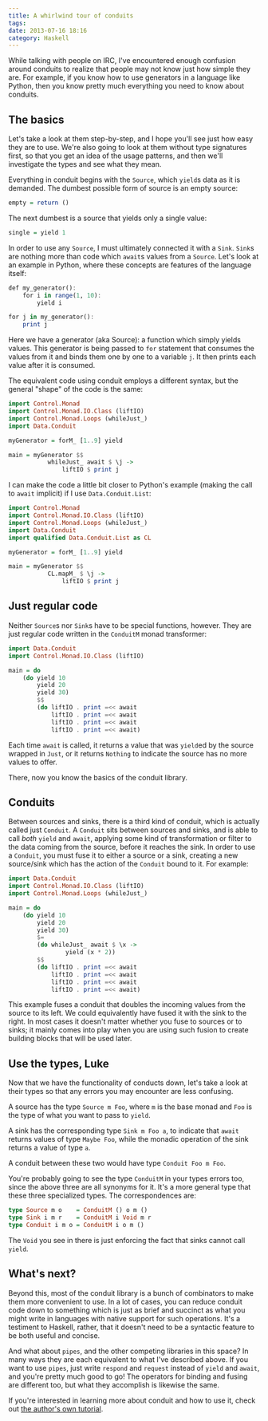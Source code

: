 ```yaml
---
title: A whirlwind tour of conduits
tags: 
date: 2013-07-16 18:16
category: Haskell
---
```


While talking with people on IRC, I've encountered enough confusion around
conduits to realize that people may not know just how simple they are.  For
example, if you know how to use generators in a language like Python, then you
know pretty much everything you need to know about conduits.

## The basics

Let's take a look at them step-by-step, and I hope you'll see just how easy
they are to use.  We're also going to look at them without type signatures
first, so that you get an idea of the usage patterns, and then we'll
investigate the types and see what they mean.

Everything in conduit begins with the `Source`, which `yield`s data as it is
demanded.  The dumbest possible form of source is an empty source:

``` haskell
empty = return ()
```

The next dumbest is a source that yields only a single value:

``` haskell
single = yield 1
```

In order to use any `Source`, I must ultimately connected it with a `Sink`.
`Sink`s are nothing more than code which `await`s values from a `Source`.
Let's look at an example in Python, where these concepts are features of the
language itself:

``` haskell
def my_generator():
    for i in range(1, 10):
        yield i

for j in my_generator():
    print j
```

Here we have a generator (aka Source): a function which simply yields values.
This generator is being passed to `for` statement that consumes the values
from it and binds them one by one to a variable `j`.  It then prints each
value after it is consumed.

The equivalent code using conduit employs a different syntax, but the general
"shape" of the code is the same:

``` haskell
import Control.Monad
import Control.Monad.IO.Class (liftIO)
import Control.Monad.Loops (whileJust_)
import Data.Conduit

myGenerator = forM_ [1..9] yield

main = myGenerator $$
           whileJust_ await $ \j -> 
               liftIO $ print j
```

I can make the code a little bit closer to Python's example (making the call
to `await` implicit) if I use `Data.Conduit.List`:

``` haskell
import Control.Monad
import Control.Monad.IO.Class (liftIO)
import Control.Monad.Loops (whileJust_)
import Data.Conduit
import qualified Data.Conduit.List as CL

myGenerator = forM_ [1..9] yield

main = myGenerator $$ 
           CL.mapM_ $ \j -> 
               liftIO $ print j
```

## Just regular code

Neither `Source`s nor `Sink`s have to be special functions, however.  They are
just regular code written in the `ConduitM` monad transformer:

``` haskell
import Data.Conduit
import Control.Monad.IO.Class (liftIO)

main = do
    (do yield 10
        yield 20
        yield 30)
        $$
        (do liftIO . print =<< await
            liftIO . print =<< await
            liftIO . print =<< await
            liftIO . print =<< await)
```

Each time `await` is called, it returns a value that was `yield`ed by the
source wrapped in `Just`, or it returns `Nothing` to indicate the source has
no more values to offer.

There, now you know the basics of the conduit library.

## Conduits

Between sources and sinks, there is a third kind of conduit, which is actually
called just `Conduit`.  A `Conduit` sits between sources and sinks, and is
able to call *both* `yield` and `await`, applying some kind of transformation
or filter to the data coming from the source, before it reaches the sink.  In
order to use a `Conduit`, you must fuse it to either a source or a sink,
creating a new source/sink which has the action of the `Conduit` bound to it.
For example:

``` haskell
import Data.Conduit
import Control.Monad.IO.Class (liftIO)
import Control.Monad.Loops (whileJust_)

main = do
    (do yield 10
        yield 20
        yield 30)
        $=
        (do whileJust_ await $ \x ->
                yield (x * 2))
        $$
        (do liftIO . print =<< await
            liftIO . print =<< await
            liftIO . print =<< await
            liftIO . print =<< await)
```

This example fuses a conduit that doubles the incoming values from the source
to its left.  We could equivalently have fused it with the sink to the right.
In most cases it doesn't matter whether you fuse to sources or to sinks; it
mainly comes into play when you are using such fusion to create building
blocks that will be used later.

## Use the types, Luke

Now that we have the functionality of conducts down, let's take a look at
their types so that any errors you may encounter are less confusing.

A source has the type `Source m Foo`, where `m` is the base monad and `Foo` is
the type of what you want to pass to `yield`.

A sink has the corresponding type `Sink m Foo a`, to indicate that `await`
returns values of type `Maybe Foo`, while the monadic operation of the sink
returns a value of type `a`.

A conduit between these two would have type `Conduit Foo m Foo`.

You're probably going to see the type `ConduitM` in your types errors too,
since the above three are all synonyms for it.  It's a more general type that
these three specialized types.  The correspondences are:

``` haskell
type Source m o    = ConduitM () o m ()
type Sink i m r    = ConduitM i Void m r
type Conduit i m o = ConduitM i o m ()
```

The `Void` you see in there is just enforcing the fact that sinks cannot call
`yield`.

## What's next?

Beyond this, most of the conduit library is a bunch of combinators to make
them more convenient to use.  In a lot of cases, you can reduce conduit code
down to something which is just as brief and succinct as what you might write
in languages with native support for such operations.  It's a testiment to
Haskell, rather, that it doesn't need to be a syntactic feature to be both
useful and concise.

And what about `pipes`, and the other competing libraries in this space?  In
many ways they are each equivalent to what I've described above.  If you want
to use `pipes`, just write `respond` and `request` instead of `yield` and
`await`, and you're pretty much good to go!  The operators for binding and
fusing are different too, but what they accomplish is likewise the same.

If you're interested in learning more about conduit and how to use it, check out
[the author's own tutorial](https://www.fpcomplete.com/school/advanced-haskell-1/conduit-overview).
